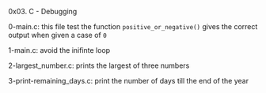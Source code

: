 0x03. C - Debugging

0-main.c: this file test the function `positive_or_negative()` gives the correct output when given a case of `0`

1-main.c: avoid the inifinte loop

2-largest_number.c: prints the largest of three numbers

3-print-remaining_days.c: print the number of days till the end of the year
